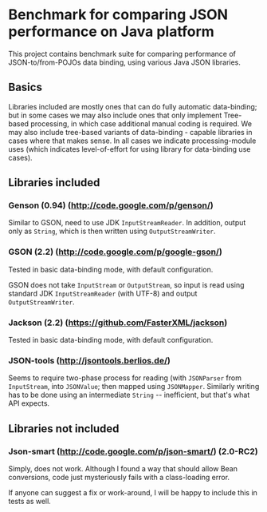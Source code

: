 # Benchmark for comparing JSON performance on Java platform

This project contains benchmark suite for comparing performance of JSON-to/from-POJOs
data binding, using various Java JSON libraries.

## Basics

Libraries included are mostly ones that can do fully automatic data-binding; but in some
cases we may also include ones that only implement Tree-based processing, in which case
additional manual coding is required.
We may also include tree-based variants of data-binding - capable libraries in cases where that makes sense.
In all cases we indicate processing-module uses (which indicates level-of-effort for using
library for data-binding use cases).

## Libraries included

### Genson (0.94) (http://code.google.com/p/genson/)

Similar to GSON, need to use JDK `InputStreamReader`. In addition, output only as `String`, which
is then written using `OutputStreamWriter`.

### GSON (2.2) (http://code.google.com/p/google-gson/)

Tested in basic data-binding mode, with default configuration.

GSON does not take `InputStream` or `OutputStream`,
so input is read using standard JDK `InputStreamReader` (with UTF-8)
and output `OutputStreamWriter`.

### Jackson (2.2) (https://github.com/FasterXML/jackson)

Tested in basic data-binding mode, with default configuration.

### JSON-tools (http://jsontools.berlios.de/)

Seems to require two-phase process for reading (with `JSONParser` from `InputStream`, into `JSONValue`;
then mapped using `JSONMapper`.
Similarly writing has to be done using an intermediate `String` -- inefficient, but that's what API expects.

## Libraries not included

### Json-smart (http://code.google.com/p/json-smart/) (2.0-RC2)

Simply, does not work. Although I found a way that should allow Bean conversions, code just mysteriously
fails with a class-loading error.

If anyone can suggest a fix or work-around, I will be happy to include this in tests as well.

